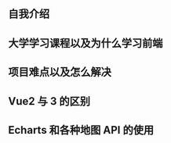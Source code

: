 <!--
 * @Description:
 * @Author: 曹俊
 * @Date: 2022-11-17 17:53:56
 * @LastEditors: 曹俊
 * @LastEditTime: 2022-11-17 17:55:19
-->

## 自我介绍

## 大学学习课程以及为什么学习前端

## 项目难点以及怎么解决

## Vue2 与 3 的区别

## Echarts 和各种地图 API 的使用
